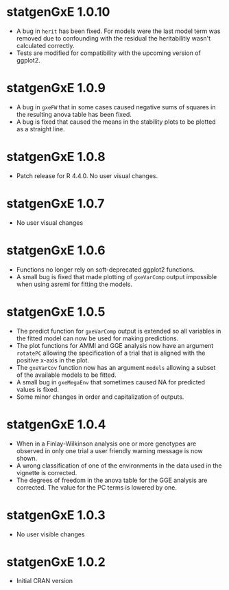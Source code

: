 # statgenGxE 1.0.10

* A bug in `herit` has been fixed. For models were the last model term was removed due to confounding with the residual the heritabilitiy wasn't calculated correctly.
* Tests are modified for compatibility with the upcoming version of ggplot2.

# statgenGxE 1.0.9

* A bug in `gxeFW` that in some cases caused negative sums of squares in the resulting anova table has been fixed.
* A bug is fixed that caused the means in the stability plots to be plotted as a straight line.

# statgenGxE 1.0.8

* Patch release for R 4.4.0. No user visual changes.

# statgenGxE 1.0.7

* No user visual changes

# statgenGxE 1.0.6

* Functions no longer rely on soft-deprecated ggplot2 functions.
* A small bug is fixed that made plotting of `gxeVarComp` output impossible when using asreml for fitting the models.

# statgenGxE 1.0.5

* The predict function for `gxeVarComp` output is extended so all variables in the fitted model can now be used for making predictions.
* The plot functions for AMMI and GGE analysis now have an argument `rotatePC` allowing the specification of a trial that is aligned with the positive x-axis in the plot.
* The `gxeVarCov` function now has an argument `models` allowing a subset of the available models to be fitted.
* A small bug in `gxeMegaEnv` that sometimes caused NA for predicted values is fixed.
* Some minor changes in order and capitalization of outputs.

# statgenGxE 1.0.4

* When in a Finlay-Wilkinson analysis one or more genotypes are observed in only one trial a user friendly warning message is now shown.
* A wrong classification of one of the environments in the data used in the vignette is corrected.
* The degrees of freedom in the anova table for the GGE analysis are corrected. The value for the PC terms is lowered by one.

# statgenGxE 1.0.3

* No user visible changes

# statgenGxE 1.0.2

* Initial CRAN version
